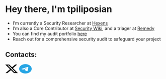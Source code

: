 
# Hey there, I'm tpiliposian


- I’m currently a Security Researcher at [Hexens](https://hexens.io/)
- I’m also a Core Contributor at [Security Wiki](https://wiki.r.security/), and a triager at [Remedy](https://r.xyz/)
- You can find my audit portfolio [here](https://github.com/tpiliposian/audits/tree/main)
- Reach out for a comprehensive security audit to safeguard your project

<h2 align="left">Contacts:</h2>
<p align="left">
  <a href="https://twitter.com/tpiliposian" target="_blank"><img src="https://github.com/tpiliposian/logo/blob/main/x-color.svg" alt="Twitter" height="30" width="40" /></a>
  <a href="https://t.me/tpiliposian" target="_blank"><img src="https://github.com/tpiliposian/logo/blob/main/telegram-color.svg" alt="Telegram" height="30" width="40" /></a>
  </a>
</p>

